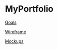 # MyPortfolio

[Goals]( https://docs.google.com/document/d/1T-pIxLl5izDTkldDRI0vFLHPLi4fnd-sCgzFn9XBmF0/edit?tab=t.0#heading=h.jp0e5div5nxs)

[Wireframe](https://app.diagrams.net/#G1CKuZK_YttZ0UcW7FTofBwu2gO_izv-w4#%7B%22pageId%22%3A%22pInb0FgmgkwJcPYwFA28%22%7D)

[Mockups](https://www.figma.com/design/5efAiWr8BmYXoE0TtfDWFC/My-Portfolio?node-id=17-90&t=5ro0jSrpdBj9y6cP-0) 





